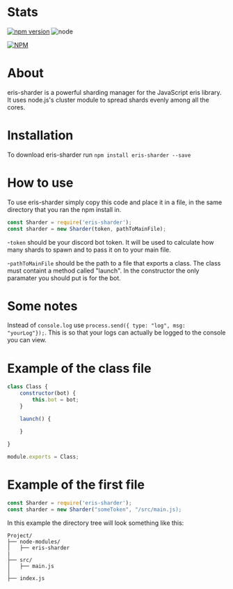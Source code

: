 # Stats
[![npm version](https://badge.fury.io/js/eris-sharder.svg)](https://badge.fury.io/js/eris-sharder) ![node](https://img.shields.io/node/v/eris-sharder.svg) 

[![NPM](https://nodei.co/npm/eris-sharder.png?downloads=true&downloadRank=true&stars=true)](https://nodei.co/npm/eris-sharder/)

# About
eris-sharder is a powerful sharding manager for the JavaScript eris library. It uses node.js's cluster module to spread shards evenly among all the cores. 

# Installation
To download eris-sharder run `npm install eris-sharder --save`

# How to use
To use eris-sharder simply copy this code and place it in a file, in the same directory that you ran the npm install in.
```javascript
const Sharder = require('eris-sharder');
const sharder = new Sharder(token, pathToMainFile);
```
-`token` should be your discord bot token. It will be used to calculate how many shards to spawn and to pass it on to your main file.

-`pathToMainFile` should be the path to a file that exports a class. The class must containt a method called "launch". In the constructor the only paramater you should put is for the bot.

# Some notes
Instead of `console.log` use `process.send({ type: "log", msg: "yourLog"});`. This is so that your logs can actually be logged to the console you can view.

# Example of the class file
```javascript
class Class {
    constructor(bot) {
        this.bot = bot;
    }

    launch() {

    }

}

module.exports = Class;
```

# Example of the first file
```javascript
const Sharder = require('eris-sharder');
const sharder = new Sharder("someToken", "/src/main.js);
```
In this example the directory tree will look something like this:
```
Project/
├── node-modules/
│   ├── eris-sharder
|
├── src/
│   ├── main.js
│   
├── index.js
```


